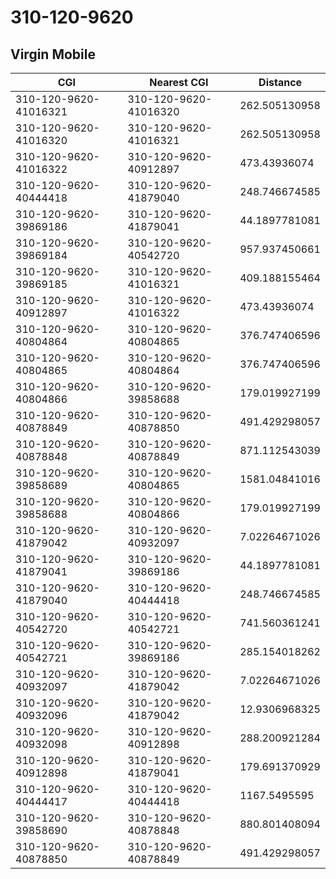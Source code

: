 # 310-120-9620
## Virgin Mobile


| CGI | Nearest CGI | Distance |
|-----|-------------|----------|
| 310-120-9620-41016321 | 310-120-9620-41016320 | 262.505130958 |
| 310-120-9620-41016320 | 310-120-9620-41016321 | 262.505130958 |
| 310-120-9620-41016322 | 310-120-9620-40912897 | 473.43936074 |
| 310-120-9620-40444418 | 310-120-9620-41879040 | 248.746674585 |
| 310-120-9620-39869186 | 310-120-9620-41879041 | 44.1897781081 |
| 310-120-9620-39869184 | 310-120-9620-40542720 | 957.937450661 |
| 310-120-9620-39869185 | 310-120-9620-41016321 | 409.188155464 |
| 310-120-9620-40912897 | 310-120-9620-41016322 | 473.43936074 |
| 310-120-9620-40804864 | 310-120-9620-40804865 | 376.747406596 |
| 310-120-9620-40804865 | 310-120-9620-40804864 | 376.747406596 |
| 310-120-9620-40804866 | 310-120-9620-39858688 | 179.019927199 |
| 310-120-9620-40878849 | 310-120-9620-40878850 | 491.429298057 |
| 310-120-9620-40878848 | 310-120-9620-40878849 | 871.112543039 |
| 310-120-9620-39858689 | 310-120-9620-40804865 | 1581.04841016 |
| 310-120-9620-39858688 | 310-120-9620-40804866 | 179.019927199 |
| 310-120-9620-41879042 | 310-120-9620-40932097 | 7.02264671026 |
| 310-120-9620-41879041 | 310-120-9620-39869186 | 44.1897781081 |
| 310-120-9620-41879040 | 310-120-9620-40444418 | 248.746674585 |
| 310-120-9620-40542720 | 310-120-9620-40542721 | 741.560361241 |
| 310-120-9620-40542721 | 310-120-9620-39869186 | 285.154018262 |
| 310-120-9620-40932097 | 310-120-9620-41879042 | 7.02264671026 |
| 310-120-9620-40932096 | 310-120-9620-41879042 | 12.9306968325 |
| 310-120-9620-40932098 | 310-120-9620-40912898 | 288.200921284 |
| 310-120-9620-40912898 | 310-120-9620-41879041 | 179.691370929 |
| 310-120-9620-40444417 | 310-120-9620-40444418 | 1167.5495595 |
| 310-120-9620-39858690 | 310-120-9620-40878848 | 880.801408094 |
| 310-120-9620-40878850 | 310-120-9620-40878849 | 491.429298057 |
